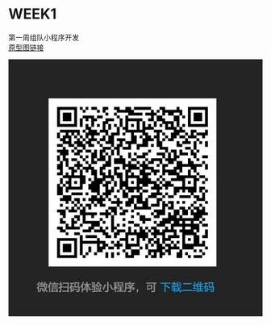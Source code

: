 # WEEK1
第一周组队小程序开发  
[原型图链接](https://modao.cc/proto/HxvRdqm0sii8t36NztY4ak/sharing?view_mode=read_only)


![二维码](https://raw.githubusercontent.com/Bgehaogao/WEEK1/main/photo/%7B8EDAA2A7-E3D0-674A-3EC9-B32ACD9C9DE6%7D.jpg)
